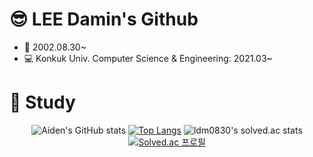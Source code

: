 # 😎 LEE Damin's Github
* 🎂 2002.08.30~
* 💻 Konkuk Univ. Computer Science & Engineering: 2021.03~
#
# 📖 Study
<div align="center">
  
  ![Aiden's GitHub stats](https://github-readme-stats.vercel.app/api?username=Aiden-swda&show_icons=true&theme=radical)
  [![Top Langs](https://github-readme-stats.vercel.app/api/top-langs/?username=Aiden-swda&layout=compact)](https://github.com/Aiden-swda/github-readme-stats)
  ![ldm0830's solved.ac stats](https://github-readme-solvedac.hyp3rflow.vercel.app/api/?handle=ldm0830)
  [![Solved.ac 프로필](http://mazassumnida.wtf/api/v2/generate_badge?boj={ldm0830})](https://solved.ac/{ldm0830})
  
</div>


